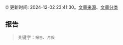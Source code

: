 :alarm_clock: 更新时间: 2024-12-02 23:41:30。[文章来源](/README.md)、[文章分类](/TAGS.md)

## 报告


> 关键字：`报告`、`月报`



